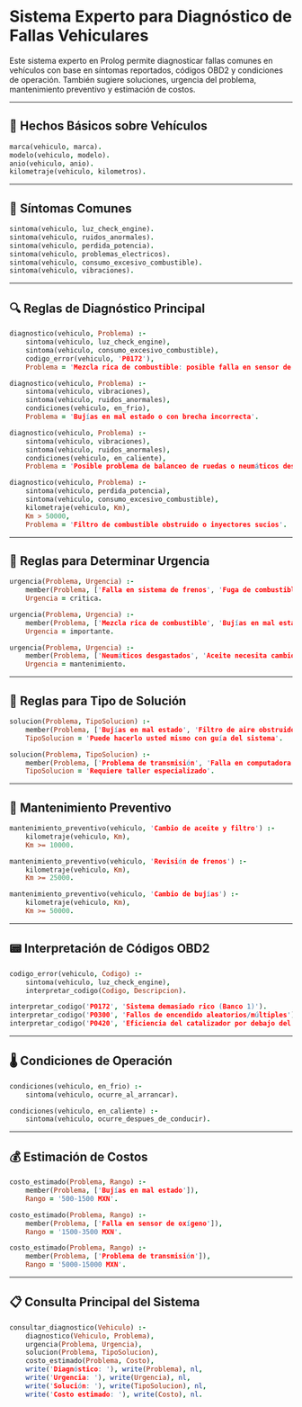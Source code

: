 
# Sistema Experto para Diagnóstico de Fallas Vehiculares

Este sistema experto en Prolog permite diagnosticar fallas comunes en vehículos con base en síntomas reportados, códigos OBD2 y condiciones de operación. También sugiere soluciones, urgencia del problema, mantenimiento preventivo y estimación de costos.

---

## 📌 Hechos Básicos sobre Vehículos

```prolog
marca(vehiculo, marca).
modelo(vehiculo, modelo).
anio(vehiculo, anio).
kilometraje(vehiculo, kilometros).
```

---

## 🛑 Síntomas Comunes

```prolog
sintoma(vehiculo, luz_check_engine).
sintoma(vehiculo, ruidos_anormales).
sintoma(vehiculo, perdida_potencia).
sintoma(vehiculo, problemas_electricos).
sintoma(vehiculo, consumo_excesivo_combustible).
sintoma(vehiculo, vibraciones).
```

---

## 🔍 Reglas de Diagnóstico Principal

```prolog
diagnostico(vehiculo, Problema) :-
    sintoma(vehiculo, luz_check_engine),
    sintoma(vehiculo, consumo_excesivo_combustible),
    codigo_error(vehiculo, 'P0172'),
    Problema = 'Mezcla rica de combustible: posible falla en sensor de oxígeno o filtro de aire obstruido'.

diagnostico(vehiculo, Problema) :-
    sintoma(vehiculo, vibraciones),
    sintoma(vehiculo, ruidos_anormales),
    condiciones(vehiculo, en_frio),
    Problema = 'Bujías en mal estado o con brecha incorrecta'.

diagnostico(vehiculo, Problema) :-
    sintoma(vehiculo, vibraciones),
    sintoma(vehiculo, ruidos_anormales),
    condiciones(vehiculo, en_caliente),
    Problema = 'Posible problema de balanceo de ruedas o neumáticos desgastados'.

diagnostico(vehiculo, Problema) :-
    sintoma(vehiculo, perdida_potencia),
    sintoma(vehiculo, consumo_excesivo_combustible),
    kilometraje(vehiculo, Km),
    Km > 50000,
    Problema = 'Filtro de combustible obstruido o inyectores sucios'.
```

---

## 🚨 Reglas para Determinar Urgencia

```prolog
urgencia(Problema, Urgencia) :-
    member(Problema, ['Falla en sistema de frenos', 'Fuga de combustible', 'Sobrecalentamiento del motor']),
    Urgencia = critica.

urgencia(Problema, Urgencia) :-
    member(Problema, ['Mezcla rica de combustible', 'Bujías en mal estado', 'Filtro de aire obstruido']),
    Urgencia = importante.

urgencia(Problema, Urgencia) :-
    member(Problema, ['Neumáticos desgastados', 'Aceite necesita cambio']),
    Urgencia = mantenimiento.
```

---

## 🔧 Reglas para Tipo de Solución

```prolog
solucion(Problema, TipoSolucion) :-
    member(Problema, ['Bujías en mal estado', 'Filtro de aire obstruido', 'Cambio de aceite']),
    TipoSolucion = 'Puede hacerlo usted mismo con guía del sistema'.

solucion(Problema, TipoSolucion) :-
    member(Problema, ['Problema de transmisión', 'Falla en computadora', 'Reparación de motor']),
    TipoSolucion = 'Requiere taller especializado'.
```

---

## 🧰 Mantenimiento Preventivo

```prolog
mantenimiento_preventivo(vehiculo, 'Cambio de aceite y filtro') :-
    kilometraje(vehiculo, Km),
    Km >= 10000.

mantenimiento_preventivo(vehiculo, 'Revisión de frenos') :-
    kilometraje(vehiculo, Km),
    Km >= 25000.

mantenimiento_preventivo(vehiculo, 'Cambio de bujías') :-
    kilometraje(vehiculo, Km),
    Km >= 50000.
```

---

## 📟 Interpretación de Códigos OBD2

```prolog
codigo_error(vehiculo, Codigo) :-
    sintoma(vehiculo, luz_check_engine),
    interpretar_codigo(Codigo, Descripcion).

interpretar_codigo('P0172', 'Sistema demasiado rico (Banco 1)').
interpretar_codigo('P0300', 'Fallos de encendido aleatorios/múltiples').
interpretar_codigo('P0420', 'Eficiencia del catalizador por debajo del umbral (Banco 1)').
```

---

## 🌡️ Condiciones de Operación

```prolog
condiciones(vehiculo, en_frio) :-
    sintoma(vehiculo, ocurre_al_arrancar).

condiciones(vehiculo, en_caliente) :-
    sintoma(vehiculo, ocurre_despues_de_conducir).
```

---

## 💰 Estimación de Costos

```prolog
costo_estimado(Problema, Rango) :-
    member(Problema, ['Bujías en mal estado']),
    Rango = '500-1500 MXN'.

costo_estimado(Problema, Rango) :-
    member(Problema, ['Falla en sensor de oxígeno']),
    Rango = '1500-3500 MXN'.

costo_estimado(Problema, Rango) :-
    member(Problema, ['Problema de transmisión']),
    Rango = '5000-15000 MXN'.
```

---

## 📋 Consulta Principal del Sistema

```prolog
consultar_diagnostico(Vehiculo) :-
    diagnostico(Vehiculo, Problema),
    urgencia(Problema, Urgencia),
    solucion(Problema, TipoSolucion),
    costo_estimado(Problema, Costo),
    write('Diagnóstico: '), write(Problema), nl,
    write('Urgencia: '), write(Urgencia), nl,
    write('Solución: '), write(TipoSolucion), nl,
    write('Costo estimado: '), write(Costo), nl.
```
